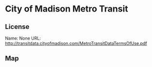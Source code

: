 # City of Madison Metro Transit
    
## License

Name: None
URL: http://transitdata.cityofmadison.com/MetroTransitDataTermsOfUse.pdf

## Map

<WorldMap topic="City_of_Madison_Metro_Transit/vehicle_positions/#" />
